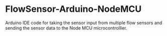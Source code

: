 # FlowSensor-Arduino-NodeMCU
Arduino IDE code for taking the sensor input from multiple flow sensors and sending the sensor data to the Node MCU microcontrolller. 
